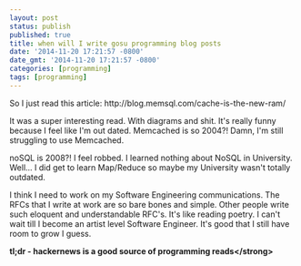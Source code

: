 ```yaml
---
layout: post
status: publish
published: true
title: when will I write gosu programming blog posts
date: '2014-11-20 17:21:57 -0800'
date_gmt: '2014-11-20 17:21:57 -0800'
categories: [programming]
tags: [programming]
---
```

<p>So I just read this article: http:&#47;&#47;blog.memsql.com&#47;cache-is-the-new-ram&#47;</p>
<p>It was a super interesting read. With diagrams and shit. It's really funny because I feel like I'm out dated. Memcached is so 2004?! Damn, I'm still struggling to use Memcached.</p>
<p>noSQL is 2008?! I feel robbed. I learned nothing about NoSQL in University. Well... I did get to learn Map&#47;Reduce so maybe my University wasn't totally outdated.</p>
<p>I think I need to work on my Software Engineering communications. The RFCs that I write at work are so bare bones and simple. Other people write such eloquent and understandable RFC's. It's like reading poetry. I can't wait till I become an artist level Software Engineer. It's good that I still have room to grow I guess.</p>
<p><strong>tl;dr - hackernews is a good source of programming reads<&#47;strong></p>
